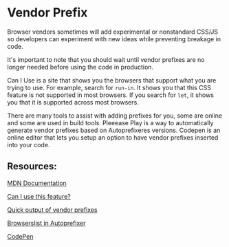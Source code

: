 # Vendor Prefix

Browser vendors sometimes will add experimental or nonstandard CSS/JS so developers can experiment with new ideas while preventing breakage in code.

It's important to note that you should wait until vendor prefixes are no longer needed before using the code in production.

Can I Use is a site that shows you the browsers that support what you are trying to use. For example, search for `run-in`. It shows you that this CSS feature is not supported in most browsers. If you search for `let`, it shows you that it is supported across most browsers.

There are many tools to assist with adding prefixes for you, some are online and some are used in build tools. Pleeease Play is a way to automatically generate vendor prefixes based on Autoprefixeres versions. Codepen is an online editor that lets you setup an option to have vendor prefixes inserted into your code.

## Resources:
[MDN Documentation](https://developer.mozilla.org/en-US/docs/Glossary/Vendor_Prefix)

[Can I use this feature?](https://caniuse.com/)

[Quick output of vendor prefixes](http://pleeease.io/play/)

[Browserslist in Autoprefixer](https://github.com/postcss/autoprefixer#browsers)

[CodePen](https://codepen.io)
